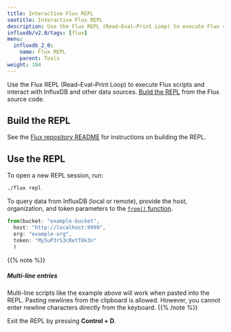 ```yaml
---
title: Interactive Flux REPL
seotitle: Interactive Flux REPL
description: Use the Flux REPL (Read–Eval–Print Loop) to execute Flux scripts and interact with InfluxDB and other data sources.
influxdb/v2.0/tags: [flux]
menu:
  influxdb_2_0:
    name: Flux REPL
    parent: Tools
weight: 104
---
```


Use the Flux REPL (Read–Eval–Print Loop) to execute Flux scripts and interact with InfluxDB and other data sources.
[Build the REPL](#build-the-repl) from the Flux source code.

## Build the REPL

See the [Flux repository README](https://github.com/influxdata/flux#requirements) for instructions on building the REPL.

## Use the REPL

To open a new REPL session, run:

```sh
./flux repl
```

To query data from InfluxDB (local or remote), provide the host, organization, and token parameters
to the [`from()` function](/v2.0/reference/flux/stdlib/built-in/inputs/from/).

```js
from(bucket: "example-bucket",
  host: "http://localhost:9999",
  org: "example-org",
  token: "My5uP3rS3cRetT0k3n"
  )
```

{{% note %}}
##### Multi-line entries
Multi-line scripts like the example above will work when pasted into the REPL.
Pasting newlines from the clipboard is allowed.
However, you cannot enter newline characters directly from the keyboard.
{{% /note %}}

Exit the REPL by pressing **Control + D**.

